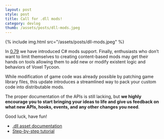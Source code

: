 ```yaml
---
layout: post
style: post
title: Call for .dll mods!
category: devlog
thumb: /assets/posts/dll-mods.jpeg
---
```


{% include img.html src="/assets/posts/dll-mods.jpeg" %}

In [0.79](/changelog#0.79) we have introduced C# mods support. Finally, enthusiasts who don’t want to limit themselves to creating content-based mods may get their hands on tools allowing them to add new or modify existent logic and behaviors of Voxel Tycoon.

While modification of game code was already possible by patching game library files, this update introduces a streamlined way to pack your custom code into distributable mods.

The proper documentation of the APIs is still lacking, but **we highly encourage you to start bringing your ideas to life and give us feedback on what new APIs, hooks, events, and any other changes you need**.

Good luck, have fun!

* [.dll asset documentation](https://github.com/voxeltycoon/docs/wiki/.dll-asset)
* [Step-by-step tutorial](https://github.com/voxeltycoon/docs/wiki/Creating-your-first-.dll-mod)